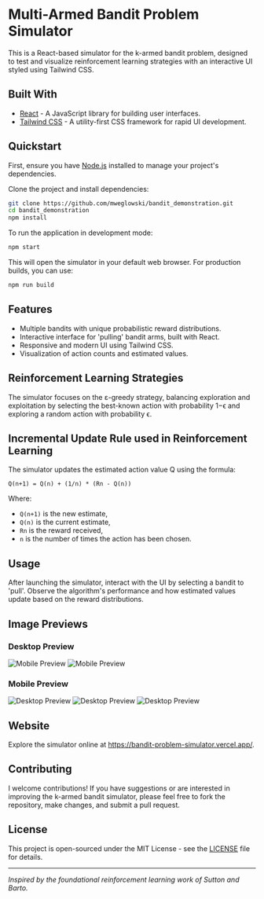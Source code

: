 # Multi-Armed Bandit Problem Simulator
This is a React-based simulator for the k-armed bandit problem, designed to test and visualize reinforcement learning strategies with an interactive UI styled using Tailwind CSS.

## Built With
- [React](https://reactjs.org/) - A JavaScript library for building user interfaces.
- [Tailwind CSS](https://tailwindcss.com/) - A utility-first CSS framework for rapid UI development.

## Quickstart
First, ensure you have [Node.js](https://nodejs.org/) installed to manage your project's dependencies.

Clone the project and install dependencies:

```sh
git clone https://github.com/mweglowski/bandit_demonstration.git
cd bandit_demonstration
npm install
```

To run the application in development mode:

```sh
npm start
```

This will open the simulator in your default web browser. For production builds, you can use:

```sh
npm run build
```

## Features
- Multiple bandits with unique probabilistic reward distributions.
- Interactive interface for 'pulling' bandit arms, built with React.
- Responsive and modern UI using Tailwind CSS.
- Visualization of action counts and estimated values.

## Reinforcement Learning Strategies
The simulator focuses on the ε-greedy strategy, balancing exploration and exploitation by selecting the best-known action with probability 1−ϵ and exploring a random action with probability ϵ.

## Incremental Update Rule used in Reinforcement Learning
The simulator updates the estimated action value Q using the formula:

`Q(n+1) = Q(n) + (1/n) * (Rn - Q(n))`

Where:
- `Q(n+1)` is the new estimate,
- `Q(n)` is the current estimate,
- `Rn` is the reward received,
- `n` is the number of times the action has been chosen.

## Usage
After launching the simulator, interact with the UI by selecting a bandit to 'pull'. Observe the algorithm's performance and how estimated values update based on the reward distributions.

## Image Previews

### Desktop Preview
![Mobile Preview](https://i.imgur.com/fZcCPoK.png)
![Mobile Preview](https://i.imgur.com/jTrawDL.png)

### Mobile Preview
![Desktop Preview](https://i.imgur.com/e5ZrsRN.png)
![Desktop Preview](https://i.imgur.com/Qhnyndk.png)
![Desktop Preview](https://i.imgur.com/LiPOuWW.png)

## Website
Explore the simulator online at https://bandit-problem-simulator.vercel.app/.

## Contributing
I welcome contributions! If you have suggestions or are interested in improving the k-armed bandit simulator, please feel free to fork the repository, make changes, and submit a pull request.

## License
This project is open-sourced under the MIT License - see the [LICENSE](LICENSE.md) file for details.

---

*Inspired by the foundational reinforcement learning work of Sutton and Barto.*

